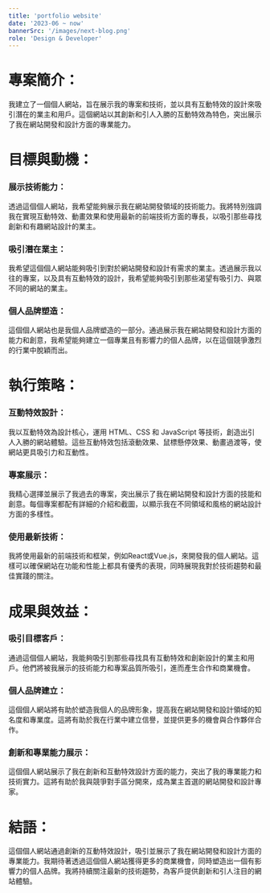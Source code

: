 ```yaml
---
title: 'portfolio website'
date: '2023-06 ~ now'
bannerSrc: '/images/next-blog.png'
role: 'Design & Developer'
---
```


# 專案簡介：
我建立了一個個人網站，旨在展示我的專案和技術，並以具有互動特效的設計來吸引潛在的業主和用戶。這個網站以其創新和引人入勝的互動特效為特色，突出展示了我在網站開發和設計方面的專業能力。

# 目標與動機：

### 展示技術能力：
透過這個個人網站，我希望能夠展示我在網站開發領域的技術能力。我將特別強調我在實現互動特效、動畫效果和使用最新的前端技術方面的專長，以吸引那些尋找創新和有趣網站設計的業主。

### 吸引潛在業主：
我希望這個個人網站能夠吸引到對於網站開發和設計有需求的業主。透過展示我以往的專案，以及具有互動特效的設計，我希望能夠吸引到那些渴望有吸引力、與眾不同的網站的業主。

### 個人品牌塑造：
這個個人網站也是我個人品牌塑造的一部分。通過展示我在網站開發和設計方面的能力和創意，我希望能夠建立一個專業且有影響力的個人品牌，以在這個競爭激烈的行業中脫穎而出。

# 執行策略：

### 互動特效設計：
我以互動特效為設計核心，運用 HTML、CSS 和 JavaScript 等技術，創造出引人入勝的網站體驗。這些互動特效包括滾動效果、鼠標懸停效果、動畫過渡等，使網站更具吸引力和互動性。

### 專案展示：
我精心選擇並展示了我過去的專案，突出展示了我在網站開發和設計方面的技能和創意。每個專案都配有詳細的介紹和截圖，以顯示我在不同領域和風格的網站設計方面的多樣性。

### 使用最新技術：
我將使用最新的前端技術和框架，例如React或Vue.js，來開發我的個人網站。這樣可以確保網站在功能和性能上都具有優秀的表現，同時展現我對於技術趨勢和最佳實踐的關注。

# 成果與效益：

### 吸引目標客戶：
通過這個個人網站，我能夠吸引到那些尋找具有互動特效和創新設計的業主和用戶。他們將被我展示的技術能力和專案品質所吸引，進而產生合作和商業機會。

### 個人品牌建立：
這個個人網站將有助於塑造我個人的品牌形象，提高我在網站開發和設計領域的知名度和專業度。這將有助於我在行業中建立信譽，並提供更多的機會與合作夥伴合作。

### 創新和專業能力展示：
這個個人網站展示了我在創新和互動特效設計方面的能力，突出了我的專業能力和技術實力。這將有助於我與競爭對手區分開來，成為業主首選的網站開發和設計專家。

# 結語：
這個個人網站通過創新的互動特效設計，吸引並展示了我在網站開發和設計方面的專業能力。我期待著透過這個個人網站獲得更多的商業機會，同時塑造出一個有影響力的個人品牌。我將持續關注最新的技術趨勢，為客戶提供創新和引人注目的網站體驗。